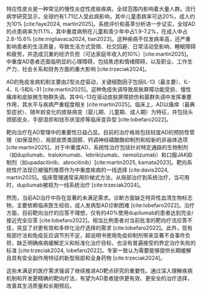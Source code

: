 特应性皮炎是一种常见的慢性炎症性皮肤疾病，全球范围内影响着大量人群。流行病学研究显示，全球约有1.71亿人受此病影响，其中儿童患病率可达20%，成人约为10% [cite:faye2024, martin2025]。系统评价和荟萃分析进一步证实，全球AD的点患病率为11.1%，其中重度病例在儿童和青少年中占1.9-7.2%，在成人中占2.8-15.6% [cite:migliavaca2024, tian2023]。这种疾病不仅发病率高，还严重影响患者的生活质量，导致生活方式受限、社交回避、日常活动受影响、睡眠障碍和疲劳，并造成沉重的经济负担（可达家庭年收入的10%）[cite:martin2025]。中重度AD患者还面临明显的心理障碍，包括焦虑和情绪障碍，以及职业、工作生产力、社会关系和财务方面的重大影响 [cite:trzeciak2024]。

AD的免疫发病机制主要由2型炎症驱动，关键细胞因子包括IL-13（最主要）、IL-4、IL-5和IL-31 [cite:martin2025]。这种免疫失调导致皮肤屏障功能受损、慢性瘙痒和皮肤微生物群失调。其中IL-13在驱动皮肤屏障损伤和菌群失调中发挥重要作用，其水平与疾病严重程度相关 [cite:martin2025]。临床上，AD以瘙痒（最典型症状）、随年龄变化的皮肤病变（婴儿期、儿童期、成人期）为特征，并包括头颈部皮炎、手部湿疹和钱币状湿疹等临床变异型 [cite:lobefaro2022]。

靶向治疗在AD管理中的重要性日益凸显。目前的治疗格局包括轻度AD的预防性管理（如保湿剂）、局部皮质类固醇、钙调神经磷酸酶抑制剂和较新的非甾体选项 [cite:martin2025]。对于中重度AD，系统性治疗包括针对特定通路的生物制剂（如dupilumab、tralokinumab、lebrikizumab、nemolizumab）和口服JAK抑制剂（如upadacitinib、abrocitinib）[cite:martin2025, kamata2023]。靶向系统性疗法现已被强烈推荐作为中重度疾病的一线选择 [cite:davis2024, martin2025]。临床管理通常采用阶梯式方法，从局部治疗到系统治疗，当可用时，dupilumab被视为一线系统治疗 [cite:trzeciak2024]。

然而，当前AD治疗中存在显著的未满足需求。诊断方面缺乏特异性血清生物标志物，主要依赖临床医生经验，成人发病型AD诊断困难 [cite:lobefaro2022]。治疗方面，目前靶向治疗的应答不理想，仅有约40%使用dupilumab的患者达到完全/接近完全应答 [cite:lobefaro2022]。相当比例患者对当前批准的靶向疗法应答不佳，突显了对更有效和多样化治疗选择的需求 [cite:lobefaro2022]。此外，现有局部疗法和免疫反应调节剂不足，超说明书使用免疫抑制剂带来显著不良事件负担，缺乏明确疾病缓解定义和标准化治疗目标，也没有普遍接受的界定治疗失败的标准 [cite:trzeciak2024, lobefaro2022]。专家一致认为需要能够提供长期缓解且具有安全副作用特征的新型局部和全身药物 [cite:trzeciak2024]。

这些未满足的医疗需求强调了继续推进AD靶点研究的重要性。通过深入理解疾病机制和开发更精确的靶向疗法，有望为AD患者提供更有效、更安全的治疗选择，改善其生活质量和长期预后。